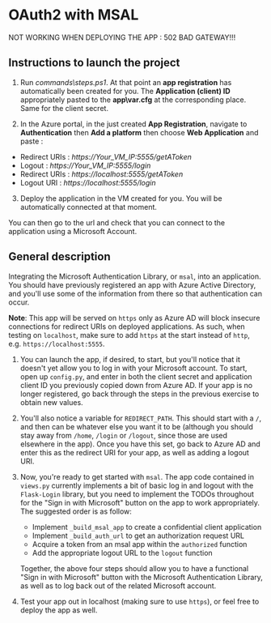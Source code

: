 # OAuth2 with MSAL

NOT WORKING WHEN DEPLOYING THE APP : 502 BAD GATEWAY!!!

## Instructions to launch the project

1. Run *commands\steps.ps1*. At that point an **app registration** has automatically been created for you. The **Application (client) ID** appropriately pasted to the **app\var.cfg** at the corresponding place. Same for the client secret.

2. In the Azure portal, in the just created **App Registration**, navigate to **Authentication** then **Add a platform** then choose **Web Application** and paste :
- Redirect URIs : *https://Your_VM_IP:5555/getAToken*
- Logout : *https://Your_VM_IP:5555/login*
- Redirect URIs : *https://localhost:5555/getAToken*
- Logout URI : *https://localhost:5555/login*

3. Deploy the application in the VM created for you. You will be automatically connected at that moment.

You can then go to the url and check that you can connect to the application using a Microsoft Account.

## General description
Integrating the Microsoft Authentication Library, or `msal`, into an application. You should have previously registered an app with Azure Active Directory, and you'll use some of the information from there so that authentication can occur.

**Note**: This app will be served on `https` only as Azure AD will block insecure connections for redirect URIs on deployed applications. As such, when testing on `localhost`, make sure to add `https` at the start instead of `http`, e.g. `https://localhost:5555`.

1. You can launch the app, if desired, to start, but you'll notice that it doesn't yet allow you to log in with your Microsoft account. To start, open up `config.py`, and enter in both the client secret and application client ID you previously copied down from Azure AD. If your app is no longer registered, go back through the steps in the previous exercise to obtain new values.
2. You'll also notice a variable for `REDIRECT_PATH`. This should start with a `/`, and then can be whatever else you want it to be (although you should stay away from `/home`, `/login` or `/logout`, since those are used elsewhere in the app). Once you have this set, go back to Azure AD and enter this as the redirect URI for your app, as well as adding a logout URI.
3. Now, you're ready to get started with `msal`. The app code contained in `views.py` currently implements a bit of basic log in and logout with the `Flask-Login` library, but you need to implement the TODOs throughout for the "Sign in with Microsoft" button on the app to work appropriately. The suggested order is as follow:
    - Implement `_build_msal_app` to create a confidential client application
    - Implement `_build_auth_url` to get an authorization request URL
    - Acquire a token from an msal app within the `authorized` function
    - Add the appropriate logout URL to the `logout` function
    
    Together, the above four steps should allow you to have a functional "Sign in with Microsoft" button with the Microsoft Authentication Library, as well as to log back out of the related Microsoft account.
4. Test your app out in localhost (making sure to use `https`), or feel free to deploy the app as well.

